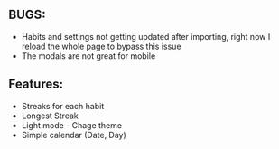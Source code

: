 ## BUGS:

+ Habits and settings not getting updated after importing, right now I reload the whole page to bypass this issue
+ The modals are not great for mobile

## Features:

+ Streaks for each habit
+ Longest Streak
+ Light mode - Chage theme
+ Simple calendar (Date, Day)


